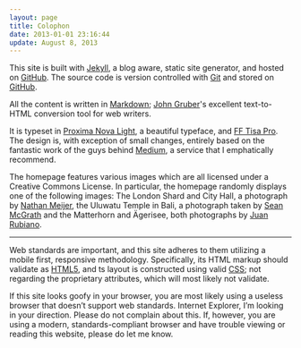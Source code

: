 ```yaml
---
layout: page
title: Colophon
date: 2013-01-01 23:16:44
update: August 8, 2013
---
```


This site is built with [Jekyll], a blog aware, static site generator, and hosted on [GitHub]. The source code is version controlled with [Git] and stored on [GitHub].

All the content is written in [Markdown]; [John Gruber]'s excellent text-to-HTML conversion tool for web writers.

It is typeset in [Proxima Nova Light], a beautiful typeface, and [FF Tisa Pro]. The design is, with exception of small changes, entirely based on the fantastic work of the guys behind [Medium], a service that I emphatically recommend.

The homepage features various images which are all licensed under a Creative Commons License. In particular, the homepage randomly displays one of the following images: The London Shard and City Hall, a photograph by [Nathan Meijer], the Uluwatu Temple in Bali, a photograph taken by [Sean McGrath] and the Matterhorn and Ägerisee, both photographs by [Juan Rubiano].


<hr>

Web standards are important, and this site adheres to them utilizing a mobile first, responsive methodology. Specifically, its HTML markup should validate as [HTML5], and ts layout is constructed using valid [CSS]; not regarding the proprietary attributes, which will most likely not validate.

If this site looks goofy in your browser, you are most likely using a useless browser that doesn’t support web standards. Internet Explorer, I’m looking in your direction. Please do not complain about this. If, however, you are using a modern, standards-compliant browser and have trouble viewing or reading this website, please do let me know.

[GitHub]: http://pages.github.com
[Jekyll]: https://github.com/mojombo/jekyll
[Proxima Nova Light]: https://typekit.com/fonts/proxima-nova
[Git]: http://git-scm.com
[GitHub]: https://github.com/wiaderny/wiaderny.github.com "Peak about"
[Markdown]: http://daringfireball.net/projects/markdown/
[John Gruber]: http://daringfireball.net/
[FF Tisa Pro]: https://typekit.com/fonts/ff-tisa-web-pro
[HTML5]: http://www.whatwg.org/specs/web-apps/current-work/
[CSS]: http://jigsaw.w3.org/css-validator/validator?uri=http://wiaderny.org/assets/css/style.css
[Nathan Meijer]: http://www.flickr.com/photos/61295396@N08
[Sean McGrath]: http://www.flickr.com/photos/52798669@N00
[Juan Rubiano]: http://www.flickr.com/photos/32126508@N00
[Medium]: http://wwww.medium.com